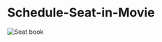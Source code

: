# Schedule-Seat-in-Movie

![Seat book](https://user-images.githubusercontent.com/68656122/119338391-8c0da280-bcad-11eb-9fdf-3706f4e34c5e.png)
